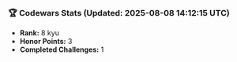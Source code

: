 ### 🏆 Codewars Stats (Updated: 2025-08-08 14:12:15 UTC)

- **Rank:** 8 kyu
- **Honor Points:** 3
- **Completed Challenges:** 1
